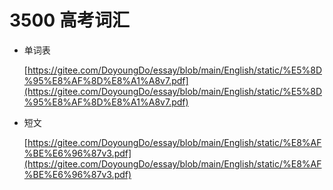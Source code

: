# 3500 高考词汇

- 单词表

    [https://gitee.com/DoyoungDo/essay/blob/main/English/static/%E5%8D%95%E8%AF%8D%E8%A1%A8v7.pdf](https://gitee.com/DoyoungDo/essay/blob/main/English/static/%E5%8D%95%E8%AF%8D%E8%A1%A8v7.pdf)

- 短文

    [https://gitee.com/DoyoungDo/essay/blob/main/English/static/%E8%AF%BE%E6%96%87v3.pdf](https://gitee.com/DoyoungDo/essay/blob/main/English/static/%E8%AF%BE%E6%96%87v3.pdf)
